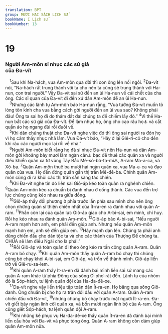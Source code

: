 ```yaml
---
translation: BPT
group: MƯƠI HAI SÁCH LỊCH SỬ
bookName: I Lịch sử 
bookNumber: 13
---
```


<div class="title"><h1>19</h1><h3>Người Am-môn sỉ nhục các sứ giả<br/>của Đa-vít</h3></div>
<span class="verse 1su_19_1"> <sup>1</sup>Sau khi Na-hách, vua Am-môn qua đời thì con ông lên nối ngôi.</span>
<span class="verse 1su_19_2"><sup>2</sup>Đa-vít nói, “Na-hách rất trung thành với ta cho nên ta cũng sẽ trung thành với Ha-nun, con trai người.” Vậy Đa-vít sai sứ đến an ủi Ha-nun về cái chết của cha ông. Các sĩ quan của Đa-vít đi đến xứ dân Am-môn để an ủi Ha-nun.<br/></span>
<span class="verse 1su_19_3"> <sup>3</sup>Nhưng các lãnh tụ Am-môn bảo Ha-nun rằng, “Vua tưởng Đa-vít muốn tỏ lòng tôn kính cha vua bằng cách gởi người đến an ủi vua sao? Không phải đâu! Ông ta sai họ đi do thám đất đai chúng ta để chiếm lấy đó.”</span>
<span class="verse 1su_19_4"><sup>4</sup>Vì thế Ha-nun bắt các sứ giả của Đa-vít. Để làm nhục họ, ông cho cạo râu họ<a data-toggle="tooltip" data-placement="bottom" title="Đây là một điều sỉ nhục cho đàn ông Ít-ra-en vì họ bị cấm không được tỉa râu. Xem Lê-vi 19:27.">⚓</a> và cắt quần áo họ ngang đùi rồi đuổi về.<br/></span>
<span class="verse 1su_19_5"> <sup>5</sup>Khi dân chúng thuật cho Đa-vít nghe việc đó thì ông sai người ra đón họ vì họ cảm thấy nhục nhã lắm. Vua Đa-vít bảo, “Hãy ở lại Giê-ri-cô cho đến khi râu các ngươi mọc lại rồi về nhà.”<br/></span>
<span class="verse 1su_19_6"> <sup>6</sup>Người Am-môn biết rằng họ đã sỉ nhục Đa-vít nên Ha-nun và dân Am-môn gởi khoảng bảy mươi lăm ngàn cân<a data-toggle="tooltip" data-placement="bottom" title="Nguyên văn, “1.000 ta-lâng” (khoảng 35 tấn).">⚓</a> bạc để thuê các quân xa và người điều khiển quân xa từ vùng Tây Bắc Mê-sô-bô-ta-mi<a data-toggle="tooltip" data-placement="bottom" title="Nguyên văn, “A-ram Na-ha-ra-im.”">⚓</a>, A-ram Ma-a-ca, và Xô-ba.</span>
<span class="verse 1su_19_7"><sup>7</sup>Quân Am-môn thuê ba mươi hai ngàn quân xa, vua Ma-a-ca và đạo quân của vua. Họ đến đóng quân gần thị trấn Mê-đê-ba. Chính quân Am-môn cũng đi ra khỏi các thị trấn sẵn sàng tác chiến.<br/></span>
<span class="verse 1su_19_8"> <sup>8</sup>Khi Đa-vít nghe tin đó liền sai Giô-áp kéo toàn quân ra nghênh chiến.</span>
<span class="verse 1su_19_9"><sup>9</sup>Quân Am-môn kéo ra chuẩn bị đánh nhau ở cổng thành. Các vua đến trợ lực chúng cũng kéo nhau ra giữa đồng.<br/></span>
<span class="verse 1su_19_10"> <sup>10</sup>Giô-áp thấy đối phương ở phía trước lẫn phía sau mình cho nên ông chọn những quân sĩ thiện chiến nhất của Ít-ra-en ra đánh nhau với quân A-ram.</span>
<span class="verse 1su_19_11"><sup>11</sup>Phần còn lại của quân lực Giô-áp giao cho A-bi-sai, em mình, chỉ huy. Rồi họ kéo nhau ra đánh quân Am-môn.</span>
<span class="verse 1su_19_12"><sup>12</sup>Giô-áp bảo A-bi-sai, “Nếu người A-ram mạnh hơn anh, em phải đến giúp anh. Nhưng nếu quân Am-môn mạnh hơn em, anh sẽ đến giúp em.</span>
<span class="verse 1su_19_13"><sup>13</sup>Hãy mạnh dạn lên. Chúng ta phải anh dũng chiến đấu cho dân tộc ta và cho các thành của Thượng Đế chúng ta. CHÚA sẽ làm điều Ngài cho là phải.”<br/></span>
<span class="verse 1su_19_14"> <sup>14</sup>Rồi Giô-áp và toàn quân đi theo ông kéo ra tấn công quân A-ram. Quân A-ram bỏ chạy.</span>
<span class="verse 1su_19_15"><sup>15</sup>Khi quân Am-môn thấy quân A-ram bỏ chạy thì chúng cũng bỏ chạy khỏi A-bi-sai, em Giô-áp, và trốn về thành mình. Giô-áp liền trở về Giê-ru-sa-lem.<br/></span>
<span class="verse 1su_19_16"> <sup>16</sup>Khi quân A-ram thấy Ít-ra-en đã đánh bại mình liền sai sứ mang các quân A-ram khác từ phía Đông của sông Ơ-phơ-rát đến. Lãnh tụ của nhóm đó là Sóp-hách, tư lệnh quân đội của Ha-đa-đê-xe.<br/></span>
<span class="verse 1su_19_17"> <sup>17</sup>Đa-vít nghe vậy liền triệu tập toàn dân Ít-ra-en. Họ băng qua sông Giô-đanh. Ông chuẩn bị cho họ ra trận đối đầu với quân A-ram. Quân A-ram chiến đấu với Đa-vít,</span>
<span class="verse 1su_19_18"><sup>18</sup>nhưng chúng bỏ chạy trước mặt người Ít-ra-en. Đa-vít giết bảy ngàn lính cỡi quân xa, và bốn mươi ngàn lính bộ của A-ram. Ông cũng giết Sóp-hách, tư lệnh quân đội A-ram.<br/></span>
<span class="verse 1su_19_19"> <sup>19</sup>Khi những kẻ phục vụ Ha-đa-đê-xe thấy quân Ít-ra-en đã đánh bại mình liền cầu hòa với Đa-vít và phục tòng ông. Quân A-ram không còn dám giúp quân Am-môn nữa.<br/></span>
